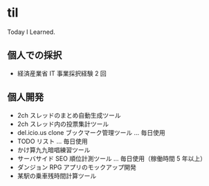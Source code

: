 # til

Today I Learned.

## 個人での採択

- 経済産業省 IT 事業採択経験 2 回

## 個人開発

- 2ch スレッドのまとめ自動生成ツール
- 2ch スレッド内の投票集計ツール
- del.icio.us clone ブックマーク管理ツール … 毎日使用
- TODO リスト … 毎日使用
- かけ算九九暗唱練習ツール
- サーバサイド SEO 順位計測ツール … 毎日使用（稼働時間 5 年以上）
- ダンジョン RPG アプリのモックアップ開発
- 某駅の乗車残時間計算ツール
